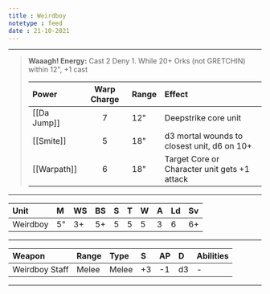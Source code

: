 ```yaml
---
title : Weirdboy
notetype : feed
date : 21-10-2021
---
```


---

> **Waaagh! Energy:** Cast 2 Deny 1. While 20+ Orks (not GRETCHIN) within 12", +1 cast
> 
> | Power   | Warp Charge | Range | Effect                                       |
> |:------- |:-----------:|:----- |:-------------------------------------------- |
> | [[Da Jump]] | 7           | 12"   | Deepstrike core unit                         |
> | [[Smite]]   | 5           | 18"   | d3 mortal wounds to closest unit, d6 on 10+  |
> | [[Warpath]] | 6           | 18"   | Target Core or Character unit gets +1 attack |

---

| Unit     | M   | WS  | BS  | S   | T   | W   | A   | Ld  | Sv  |
|:-------- |:--- |:--- |:--- |:--- |:--- |:--- |:--- |:--- |:--- |
| Weirdboy | 5"  | 3+  | 5+  | 5   | 5   | 5   | 3   | 6   | 6+  |

---

| Weapon         | Range | Type  | S   | AP  | D   | Abilities |
|:-------------- |:----- |:----- |:--- |:--- |:--- |:--------- |
| Weirdboy Staff | Melee | Melee | +3  | -1  | d3  | -         |

---